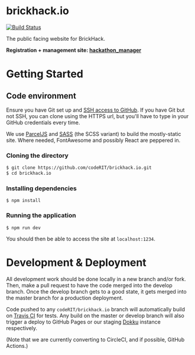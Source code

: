 # brickhack.io

[![Build Status](https://travis-ci.com/codeRIT/brickhack.io.svg?branch=develop)](https://travis-ci.com/codeRIT/brickhack.io)

The public facing website for BrickHack.

**Registration + management site: [hackathon_manager](https://github.com/codeRIT/hackathon_manager)**

# Getting Started

## Code environment

Ensure you have Git set up and [SSH access to GitHub](https://help.github.com/articles/connecting-to-github-with-ssh/). If you have Git but not SSH, you can clone using the HTTPS url, but you'll have to type in your GitHub credentials every time.

We use [ParcelJS](https://parceljs.org/) and [SASS](https://sass-lang.com/) (the SCSS variant) to build the mostly-static site. Where needed, FontAwesome and possibly React are peppered in.

### Cloning the directory

```bash
$ git clone https://github.com/codeRIT/brickhack.io.git
$ cd brickhack.io
```

### Installing dependencies

```
$ npm install
```

### Running the application

```
$ npm run dev
```

You should then be able to access the site at `localhost:1234`.

# Development & Deployment

All development work should be done locally in a new branch and/or fork. Then, make a pull request to have the code merged into the develop branch. Once the develop branch gets to a good state, it gets merged into the master branch for a production deployment.

Code pushed to any `codeRIT/brickhack.io` branch will automatically build on [Travis CI](https://travis-ci.org/codeRIT/brickhack.io) for tests. Any build on the master or develop branch will also trigger a deploy to GitHub Pages or our staging [Dokku](https://github.com/progrium/dokku) instance respectively.

(Note that we are currently converting to CircleCI, and if possible, GitHub Actions.)
